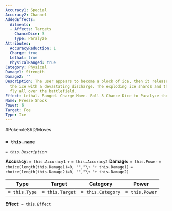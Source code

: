 ```yaml
---
Accuracy1: Special
Accuracy2: Channel
AddedEffects:
  Ailments:
  - Affects: Targets
    ChanceDice: 3
    Type: Paralyze
Attributes:
  AccuracyReduction: 1
  Charge: true
  Lethal: true
  PhysicalRanged: true
Category: Physical
Damage1: Strength
Damage2: ''
Description: The user appears to become a block of ice, then it releases itself from
  the ice with a devastating discharge. The exploding ice shards and the lightning
  fly all over the battlefield.
Effect: Lethal. Ranged. Charge Move. Roll 3 Chance Dice to Paralyze the Foe. -1 Accuracy.
Name: Freeze Shock
Power: 6
Target: Foe
Type: Ice
---
```


#PokeroleSRD/Moves

### `= this.name` 
*`= this.Description`*

**Accuracy:** `= this.Accuracy1` + `= this.Accuracy2`
**Damage:** `= this.Power` `= choice(length(this.Damage1)=0, "","\+ "+ this.Damage1)` `= choice(length(this.Damage2)=0, "","\+ "+ this.Damage2)`

| Type          | Target          | Category          | Power          |
| ------------- | --------------- | ----------------  | -------------- |
| `= this.Type` | `= this.Target` | `= this.Category` | `= this.Power` | 

**Effect:** `= this.Effect`